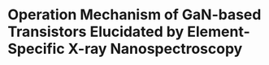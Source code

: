 # Operation Mechanism of GaN-based Transistors Elucidated by Element-Specific X-ray Nanospectroscopy

